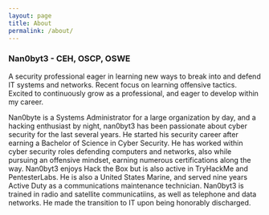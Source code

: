 ```yaml
---
layout: page
title: About
permalink: /about/
---
```


<h3>Nan0byt3 - CEH, OSCP, OSWE</h3>

<center><script src="https://www.hackthebox.eu/badge/25075"></script></center>

A security professional eager in learning new ways to break into and defend IT systems and networks. Recent focus on learning offensive tactics. Excited to continuously grow as a professional, and eager to develop within my career.<br>

Nan0byte is a Systems Administrator for a large organization by day, and a hacking enthusiast by night, nan0byt3 has been passionate about cyber security for the last several years. He started his security career after earning a Bachelor of Science in Cyber Security. He has worked within cyber security roles defending computers and networks, also while pursuing an offensive mindset, earning numerous certifications along the way. Nan0byt3 enjoys Hack the Box but is also active in TryHackMe and PentesterLabs. He is also a United States Marine, and served nine years Active Duty as a communications maintenance technician. Nan0byt3 is trained in radio and satellite communicatiins, as well as telephone and data networks. He made the transition to IT upon being honorably discharged.
